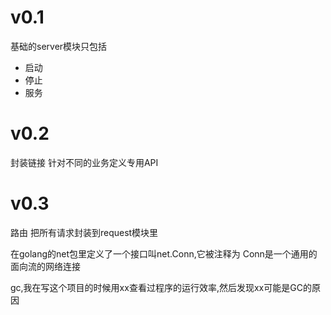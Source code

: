 # v0.1
基础的server模块只包括
* 启动
* 停止
* 服务

# v0.2
封装链接
针对不同的业务定义专用API

# v0.3
路由
把所有请求封装到request模块里

在golang的net包里定义了一个接口叫net.Conn,它被注释为
Conn是一个通用的面向流的网络连接

gc,我在写这个项目的时候用xx查看过程序的运行效率,然后发现xx可能是GC的原因